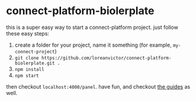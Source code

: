# connect-platform-biolerplate

this is a super easy way to start a connect-platform project.
just follow these easy steps:

1. create a folder for your project, name it something (for example, `my-connect-project`)
1. `git clone https://github.com/loreanvictor/connect-platform-biolerplate.git .`
1. `npm install`
1. `npm start`

then checkout `localhost:4000/panel`. have fun, and checkout [the guides](https://medium.com/connect-platform) as well.

